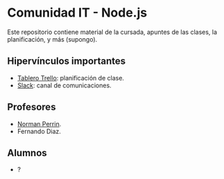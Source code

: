 # Comunidad IT - Node.js

Este repositorio contiene material de la cursada, apuntes de las clases, la planificación, y más (supongo).

## Hipervínculos importantes

- [Tablero Trello](https://trello.com/b/WnTnqn5C/curso-node): planificación de clase.
- [Slack](https://comit-nodejs.slack.com): canal de comunicaciones.

## Profesores

- [Norman Perrin](https://github.com/normanperrin).
- Fernando Diaz.

## Alumnos

- ?
